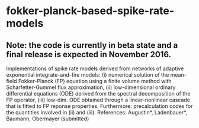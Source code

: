 # fokker-planck-based-spike-rate-models

## Note: the code is currently in beta state and a final release is expected in November 2016.

Implementations of spike rate models derived from networks of adaptive exponential integrate-and-fire models:
(i) numerical solution of the mean-field Fokker-Planck (FP) equation using a finite volume method with Scharfetter-Gummel flux approximation, 
(ii) low-dimensional ordinary differential equations (ODE) derived from the spectral decomposition of the FP operator, (iii) low-dim. ODE obtained through a linear-nonlinear cascade that is fitted to FP reponse properties. Furthermore: precalculation codes for the quantities involved in (ii) and (iii).
References: Augustin*, Ladenbauer*, Baumann, Obermayer (submitted)
